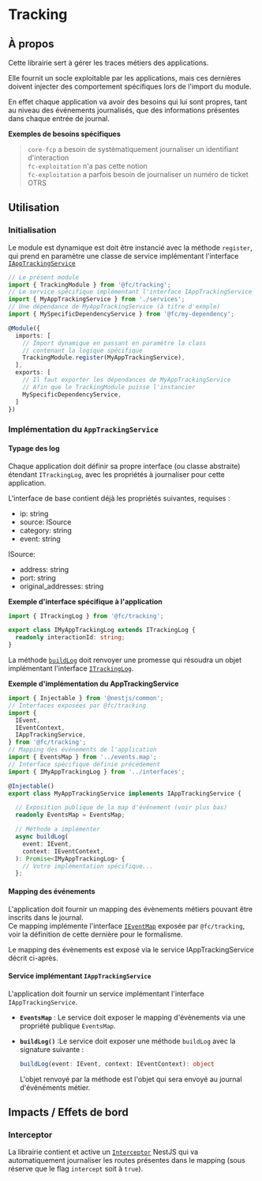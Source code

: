 # Tracking

## À propos

Cette librairie sert à gérer les traces métiers des applications.

Elle fournit un socle exploitable par les applications, mais ces dernières doivent injecter des comportement spécifiques lors de l'import du module.

En effet chaque application va avoir des besoins qui lui sont propres, tant au niveau des événements journalisés, que des informations présentes dans chaque entrée de journal.

**Exemples de besoins spécifiques**

> `core-fcp` a besoin de systèmatiquement journaliser un identifiant d'interaction  
> `fc-exploitation` n'a pas cette notion  
> `fc-exploitation` a parfois besoin de journaliser un numéro de ticket OTRS

## Utilisation

### Initialisation

Le module est dynamique est doit être instancié avec la méthode `register`, qui prend en paramètre une classe de service implémentant l'interface [`IAppTrackingService`](src/interfaces/app-tracking-service.interface.ts)

```typescript
// Le présent module
import { TrackingModule } from '@fc/tracking';
// Le service spécifique implémentant l'interface IAppTrackingService
import { MyAppTrackingService } from './services';
// Une dépendance de MyAppTrackingService (à titre d'exmple)
import { MySpecificDependencyService } from '@fc/my-dependency';

@Module({
  imports: [
    // Import dynamique en passant en paramètre la class
    // contenant la logique spécifique
    TrackingModule.register(MyAppTrackingService),
  ],
  exports: [
    // Il faut exporter les dépendances de MyAppTrackingService
    // Afin que le TrackingModule puisse l'instancier
    MySpecificDependencyService,
  ]
})
```

### Implémentation du `AppTrackingService`

#### Typage des log

Chaque application doit définir sa propre interface (ou classe abstraite) étendant `ITrackingLog`, avec les propriétés à journaliser pour cette application.

L'interface de base contient déjà les propriétés suivantes, requises :

- ip: string
- source: ISource
- category: string
- event: string

ISource:

- address: string
- port: string
- original_addresses: string

**Exemple d'interface spécifique à l'application**

```typescript
import { ITrackingLog } from '@fc/tracking';

export class IMyAppTrackingLog extends ITrackingLog {
  readonly interactionId: string;
}
```

La méthode [`buildLog`](src/interfaces/app-tracking-service.interface.ts) doit renvoyer une promesse qui résoudra un objet implémentant l'interface [`ITrackingLog`](src/interfaces/tracking-log.interface.ts).

**Exemple d'implémentation du AppTrackingService**

```typescript
import { Injectable } from '@nestjs/common';
// Interfaces exposées par @fc/tracking
import {
  IEvent,
  IEventContext,
  IAppTrackingService,
} from '@fc/tracking';
// Mapping des événements de l'application
import { EventsMap } from '../events.map';
// Interface spécifique définie précédement
import { IMyAppTrackingLog } from '../interfaces';

@Injectable()
export class MyAppTrackingService implements IAppTrackingService {

  // Exposition publique de la map d'événement (voir plus bas)
  readonly EventsMap = EventsMap;

  // Méthode a implémenter
  async buildLog(
    event: IEvent,
    context: IEventContext,
  ): Promise<IMyAppTrackingLog> {
    // Votre implémentation spécifique...
  };
```

#### Mapping des événements

L'application doit fournir un mapping des évènements métiers pouvant être inscrits dans le journal.  
Ce mapping implémente l'interface [`IEventMap`](src/interfaces/event-map.interface.ts) exposée par `@fc/tracking`, voir la définition de cette dernière pour le formalisme.

Le mapping des évènements est exposé via le service IAppTrackingService décrit ci-après.

#### Service implémentant `IAppTrackingService`

L'application doit fournir un service implémentant l'interface `IAppTrackingService`.

- **`EventsMap`** : Le service doit exposer le mapping d'évènements via une propriété publique `EventsMap`.

* **`buildLog()`** :Le service doit exposer une méthode `buildLog` avec la signature suivante :

  ```typescript
  buildLog(event: IEvent, context: IEventContext): object
  ```

  L'objet renvoyé par la méthode est l'objet qui sera envoyé au journal d'événéments métier.

## Impacts / Effets de bord

### Interceptor

La librairie contient et active un [`Interceptor`](src/interceptors/tracking.interceptor.ts) NestJS qui va automatiquement journaliser les routes présentes dans le mapping (sous réserve que le flag `intercept` soit à `true`).
